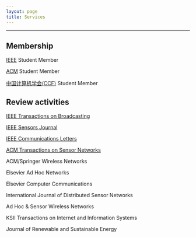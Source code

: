 ```yaml
---
layout: page
title: Services 
---
```

***
Membership
-----------------

[IEEE](https://www.ieee.org/index.html) Student Member

[ACM](https://www.acm.org/) Student Member

[中国计算机学会(CCF)](http://www.ccf.org.cn/) Student Member

Review activities
------------------
[IEEE Transactions on Broadcasting](http://ieeexplore.ieee.org/xpl/RecentIssue.jsp?punumber=11)

[IEEE Sensors Journal](http://ieeexplore.ieee.org/xpl/RecentIssue.jsp?punumber=7361)

[IEEE Communications Letters](http://ieeexplore.ieee.org/xpl/RecentIssue.jsp?punumber=4234)

[ACM Transactions on Sensor Networks](http://tosn.acm.org/)

ACM/Springer Wireless Networks

Elsevier Ad Hoc Networks

Elsevier Computer Communications

International Journal of Distributed Sensor Networks

Ad Hoc & Sensor Wireless Networks

KSII Transactions on Internet and Information Systems

Journal of Renewable and Sustainable Energy
